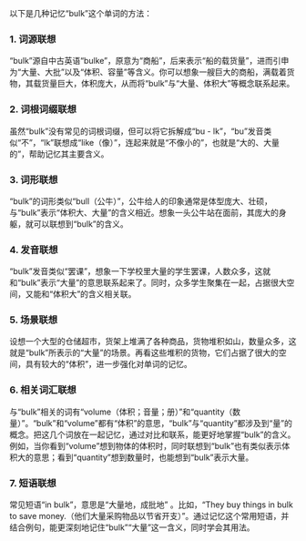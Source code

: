 以下是几种记忆“bulk”这个单词的方法：

### 1. 词源联想
“bulk”源自中古英语“bulke”，原意为“商船”，后来表示“船的载货量”，进而引申为“大量、大批”以及“体积、容量”等含义。你可以想象一艘巨大的商船，满载着货物，其载货量巨大，体积庞大，从而将“bulk”与“大量、体积大”等概念联系起来。

### 2. 词根词缀联想
虽然“bulk”没有常见的词根词缀，但可以将它拆解成“bu - lk”，“bu”发音类似“不”，“lk”联想成“like（像）”，连起来就是“不像小的”，也就是“大的、大量的”，帮助记忆其主要含义。

### 3. 词形联想
“bulk”的词形类似“bull（公牛）”，公牛给人的印象通常是体型庞大、壮硕，与“bulk”表示“体积大、大量”的含义相近。想象一头公牛站在面前，其庞大的身躯，就可以联想到“bulk”的含义。

### 4. 发音联想
“bulk”发音类似“罢课”，想象一下学校里大量的学生罢课，人数众多，这就和“bulk”表示“大量”的意思联系起来了。同时，众多学生聚集在一起，占据很大空间，又能和“体积大”的含义相关联。

### 5. 场景联想
设想一个大型的仓储超市，货架上堆满了各种商品，货物堆积如山，数量众多，这就是“bulk”所表示的“大量”的场景。再看这些堆积的货物，它们占据了很大的空间，具有较大的“体积”，进一步强化对单词的记忆。

### 6. 相关词汇联想
与“bulk”相关的词有“volume（体积；音量；册）”和“quantity（数量）”。“bulk”和“volume”都有“体积”的意思，“bulk”与“quantity”都涉及到“量”的概念。把这几个词放在一起记忆，通过对比和联系，能更好地掌握“bulk”的含义。例如，当你看到“volume”想到物体的体积时，同时联想到“bulk”也有类似表示体积大的意思；看到“quantity”想到数量时，也能想到“bulk”表示大量。

### 7. 短语联想
常见短语“in bulk”，意思是“大量地，成批地” 。比如，“They buy things in bulk to save money.（他们大量采购物品以节省开支）”。通过记忆这个常用短语，并结合例句，能更深刻地记住“bulk”“大量”这一含义，同时学会其用法。 